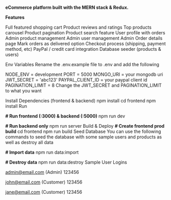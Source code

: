 **eCommerce platform built with the MERN stack & Redux.**

**Features**

Full featured shopping cart
Product reviews and ratings
Top products carousel
Product pagination
Product search feature
User profile with orders
Admin product management
Admin user management
Admin Order details page
Mark orders as delivered option
Checkout process (shipping, payment method, etc)
PayPal / credit card integration
Database seeder (products & users)

Env Variables
Rename the .env.example file to .env and add the following

NODE_ENV = development
PORT = 5000
MONGO_URI = your mongodb uri
JWT_SECRET = 'abc123'
PAYPAL_CLIENT_ID = your paypal client id
PAGINATION_LIMIT = 8
Change the JWT_SECRET and PAGINATION_LIMIT to what you want

Install Dependencies (frontend & backend)
npm install
cd frontend
npm install
Run

**# Run frontend (:3000) & backend (:5000)**
npm run dev

**# Run backend only**
npm run server
Build & Deploy
**# Create frontend prod build**
cd frontend
npm run build
Seed Database
You can use the following commands to seed the database with some sample users and products as well as destroy all data

**# Import data**
npm run data:import


**# Destroy data**
npm run data:destroy
Sample User Logins

admin@email.com (Admin)
123456

john@email.com (Customer)
123456

jane@email.com (Customer)
123456
